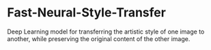 # Fast-Neural-Style-Transfer
Deep Learning model for transferring the artistic style of one image to another, while preserving the original content of the other image. 
